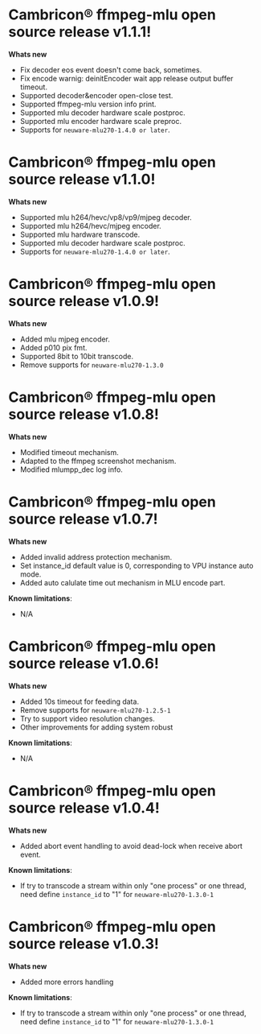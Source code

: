 # Cambricon® ffmpeg-mlu open source release v1.1.1!
**Whats new**
 - Fix decoder eos event doesn't come back, sometimes.
 - Fix encode warnig: deinitEncoder wait app release output buffer timeout.
 - Supported decoder&encoder open-close test.
 - Supported ffmpeg-mlu version info print.
 - Supported mlu decoder hardware scale postproc.
 - Supported mlu encoder hardware scale preproc.
 - Supports for ``neuware-mlu270-1.4.0 or later``.

# Cambricon® ffmpeg-mlu open source release v1.1.0!
**Whats new**
 - Supported mlu h264/hevc/vp8/vp9/mjpeg decoder.
 - Supported mlu h264/hevc/mjpeg encoder.
 - Supported mlu hardware transcode.
 - Supported mlu decoder hardware scale postproc.
 - Supports for ``neuware-mlu270-1.4.0 or later``.

# Cambricon® ffmpeg-mlu open source release v1.0.9!
**Whats new**
 - Added mlu mjpeg encoder.
 - Added p010 pix fmt.
 - Supported 8bit to 10bit transcode.
 - Remove supports for ``neuware-mlu270-1.3.0``

# Cambricon® ffmpeg-mlu open source release v1.0.8!
**Whats new**
 - Modified timeout mechanism.
 - Adapted to the ffmpeg screenshot mechanism.
 - Modified mlumpp_dec log info.

# Cambricon® ffmpeg-mlu open source release v1.0.7!
**Whats new**
 - Added invalid address protection mechanism.
 - Set instance_id default value is 0, corresponding to VPU instance auto mode.
 - Added auto calulate time out mechanism in MLU encode part.

**Known limitations**:
 - N/A

# Cambricon® ffmpeg-mlu open source release v1.0.6!
**Whats new**
 - Added 10s timeout for feeding data.
 - Remove supports for ``neuware-mlu270-1.2.5-1``
 - Try to support video resolution changes.
 - Other improvements for adding system robust

**Known limitations**:
 - N/A

# Cambricon® ffmpeg-mlu open source release v1.0.4!
**Whats new**
 - Added abort event handling to avoid dead-lock when receive abort event.
 
**Known limitations**:

 - If try to transcode a stream within only "one process" or one thread, need define ``instance_id`` to "1" for ``neuware-mlu270-1.3.0-1``

# Cambricon® ffmpeg-mlu open source release v1.0.3!
**Whats new**
 - Added more errors handling
 
**Known limitations**:

 - If try to transcode a stream within only "one process" or one thread, need define ``instance_id`` to "1" for ``neuware-mlu270-1.3.0-1``
